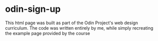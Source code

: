 # odin-sign-up
This html page was built as part of the Odin Project's web design curriculum. The code was written entirely by me, while simply recreating the example page
provided by the course